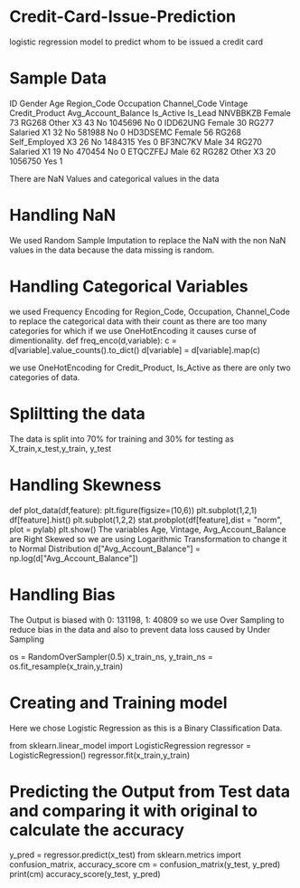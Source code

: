 # Credit-Card-Issue-Prediction
logistic regression model to predict whom to be issued a credit card


# Sample Data
ID	      Gender	Age	Region_Code	Occupation	Channel_Code	Vintage	Credit_Product	Avg_Account_Balance	Is_Active	Is_Lead
NNVBBKZB	Female	73	RG268	      Other	        X3	          43	      No	              1045696	          No	      0
IDD62UNG	Female	30	RG277	      Salaried	    X1	          32	      No	              581988	          No	      0
HD3DSEMC	Female	56	RG268	      Self_Employed	X3	          26	      No	              1484315	          Yes	      0
BF3NC7KV	Male	  34	RG270	      Salaried	    X1	          19	      No	              470454	          No	      0
ETQCZFEJ	Male	  62	RG282	      Other	        X3	          20		                      1056750	          Yes	      1

There are NaN Values and categorical values in the data


# Handling NaN
We used Random Sample Imputation to replace the NaN with the non NaN values in the data because the data missing is random.


# Handling Categorical Variables

we used Frequency Encoding for 	Region_Code, Occupation, Channel_Code to replace the categorical data with their count as there are too many categories for which if we use OneHotEncoding it causes curse of dimentionality.
def freq_enco(d,variable):
    c = d[variable].value_counts().to_dict()
    d[variable] = d[variable].map(c)


we use OneHotEncoding for Credit_Product, Is_Active as there are only two categories of data.


# Spliltting the data
The data is split into 70% for training and 30% for testing as X_train,x_test,y_train, y_test


# Handling Skewness
def plot_data(df,feature):
    plt.figure(figsize=(10,6))
    plt.subplot(1,2,1)
    df[feature].hist()
    plt.subplot(1,2,2)
    stat.probplot(df[feature],dist = "norm", plot = pylab)
    plt.show()
The variables Age, Vintage, Avg_Account_Balance are Right Skewed so we are using Logarithmic Transformation to change it to Normal Distribution
d["Avg_Account_Balance"] = np.log(d["Avg_Account_Balance"])

# Handling Bias
The Output is biased with 0: 131198, 1: 40809
so we use Over Sampling to reduce bias in the data and also to prevent data loss caused by Under Sampling

os = RandomOverSampler(0.5)
x_train_ns, y_train_ns = os.fit_resample(x_train,y_train)

# Creating and Training model
Here we chose Logistic Regression as this is a Binary Classification Data.

from sklearn.linear_model import LogisticRegression
regressor = LogisticRegression()
regressor.fit(x_train,y_train)

# Predicting the Output from Test data and comparing it with original to calculate the accuracy
y_pred = regressor.predict(x_test)
from sklearn.metrics import confusion_matrix, accuracy_score
cm = confusion_matrix(y_test, y_pred)
print(cm)
accuracy_score(y_test, y_pred)
